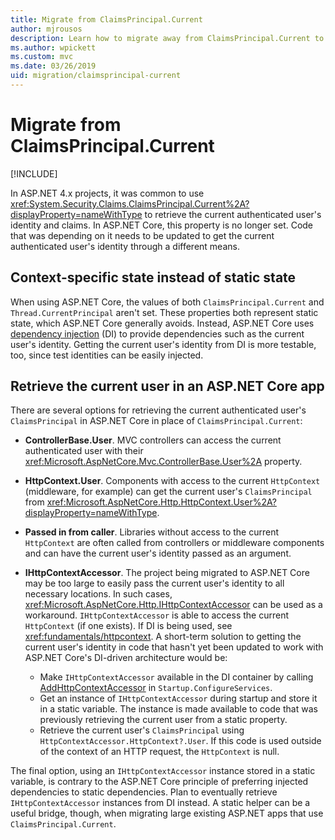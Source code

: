 ```yaml
---
title: Migrate from ClaimsPrincipal.Current
author: mjrousos
description: Learn how to migrate away from ClaimsPrincipal.Current to retrieve the current authenticated user's identity and claims in ASP.NET Core.
ms.author: wpickett
ms.custom: mvc
ms.date: 03/26/2019
uid: migration/claimsprincipal-current
---
```

# Migrate from ClaimsPrincipal.Current

[!INCLUDE[](~/includes/not-latest-version.md)]

In ASP.NET 4.x projects, it was common to use <xref:System.Security.Claims.ClaimsPrincipal.Current%2A?displayProperty=nameWithType> to retrieve the current authenticated user's identity and claims. In ASP.NET Core, this property is no longer set. Code that was depending on it needs to be updated to get the current authenticated user's identity through a different means.

## Context-specific state instead of static state

When using ASP.NET Core, the values of both `ClaimsPrincipal.Current` and `Thread.CurrentPrincipal` aren't set. These properties both represent static state, which ASP.NET Core generally avoids. Instead, ASP.NET Core uses [dependency injection](xref:fundamentals/dependency-injection) (DI) to provide dependencies such as the current user's identity. Getting the current user's identity from DI is more testable, too, since test identities can be easily injected.

## Retrieve the current user in an ASP.NET Core app

There are several options for retrieving the current authenticated user's `ClaimsPrincipal` in ASP.NET Core in place of `ClaimsPrincipal.Current`:

* **ControllerBase.User**. MVC controllers can access the current authenticated user with their <xref:Microsoft.AspNetCore.Mvc.ControllerBase.User%2A> property.
* **HttpContext.User**. Components with access to the current `HttpContext` (middleware, for example) can get the current user's `ClaimsPrincipal` from <xref:Microsoft.AspNetCore.Http.HttpContext.User%2A?displayProperty=nameWithType>.
* **Passed in from caller**. Libraries without access to the current `HttpContext` are often called from controllers or middleware components and can have the current user's identity passed as an argument.
* **IHttpContextAccessor**. The project being migrated to ASP.NET Core may be too large to easily pass the current user's identity to all necessary locations. In such cases, <xref:Microsoft.AspNetCore.Http.IHttpContextAccessor> can be used as a workaround. `IHttpContextAccessor` is able to access the current `HttpContext` (if one exists). If DI is being used, see <xref:fundamentals/httpcontext>. A short-term solution to getting the current user's identity in code that hasn't yet been updated to work with ASP.NET Core's DI-driven architecture would be:

  * Make `IHttpContextAccessor` available in the DI container by calling [AddHttpContextAccessor](https://github.com/aspnet/Hosting/issues/793) in `Startup.ConfigureServices`.
  * Get an instance of `IHttpContextAccessor` during startup and store it in a static variable. The instance is made available to code that was previously retrieving the current user from a static property.
  * Retrieve the current user's `ClaimsPrincipal` using `HttpContextAccessor.HttpContext?.User`. If this code is used outside of the context of an HTTP request, the `HttpContext` is null.

The final option, using an `IHttpContextAccessor` instance stored in a static variable, is contrary to the ASP.NET Core principle of preferring injected dependencies to static dependencies. Plan to eventually retrieve `IHttpContextAccessor` instances from DI instead. A static helper can be a useful bridge, though, when migrating large existing ASP.NET apps that use `ClaimsPrincipal.Current`.

